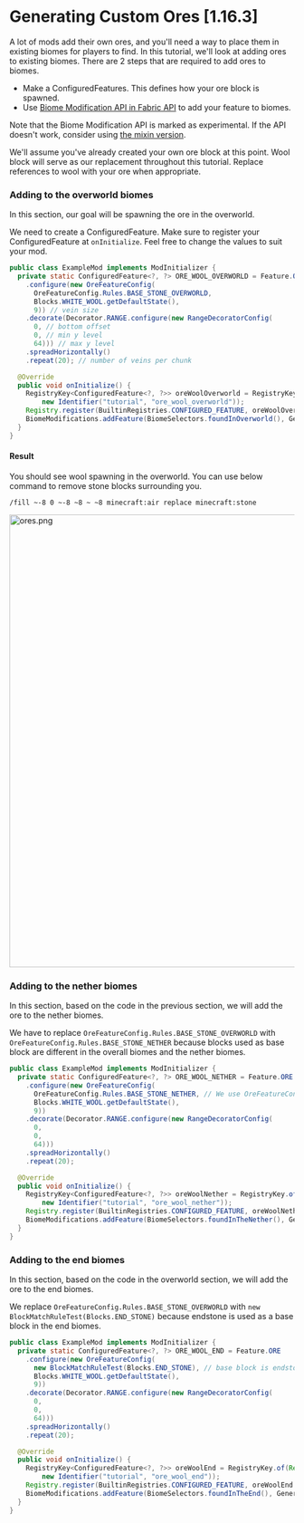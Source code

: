 # Generating Custom Ores \[1.16.3\]

A lot of mods add their own ores, and you'll need a way to place them in
existing biomes for players to find. In this tutorial, we'll look at
adding ores to existing biomes. There are 2 steps that are required to
add ores to biomes.

- Make a ConfiguredFeatures. This defines how your ore block is
  spawned.
- Use [Biome Modification API in Fabric API](https://github.com/FabricMC/fabric/pull/1097) to add your
  feature to biomes.

Note that the Biome Modification API is marked as experimental. If the
API doesn't work, consider using [the mixin version](../?rev=1599388827.md).

We'll assume you've already created your own ore block at this point.
Wool block will serve as our replacement throughout this tutorial.
Replace references to wool with your ore when appropriate.

### Adding to the overworld biomes

In this section, our goal will be spawning the ore in the overworld.

We need to create a ConfiguredFeature. Make sure to register your
ConfiguredFeature at `onInitialize`. Feel free to change the values to
suit your mod.

```java
public class ExampleMod implements ModInitializer {
  private static ConfiguredFeature<?, ?> ORE_WOOL_OVERWORLD = Feature.ORE
    .configure(new OreFeatureConfig(
      OreFeatureConfig.Rules.BASE_STONE_OVERWORLD,
      Blocks.WHITE_WOOL.getDefaultState(),
      9)) // vein size
    .decorate(Decorator.RANGE.configure(new RangeDecoratorConfig(
      0, // bottom offset
      0, // min y level
      64))) // max y level
    .spreadHorizontally()
    .repeat(20); // number of veins per chunk

  @Override
  public void onInitialize() {
    RegistryKey<ConfiguredFeature<?, ?>> oreWoolOverworld = RegistryKey.of(Registry.CONFIGURED_FEATURE_WORLDGEN,
        new Identifier("tutorial", "ore_wool_overworld"));
    Registry.register(BuiltinRegistries.CONFIGURED_FEATURE, oreWoolOverworld.getValue(), ORE_WOOL_OVERWORLD);
    BiomeModifications.addFeature(BiomeSelectors.foundInOverworld(), GenerationStep.Feature.UNDERGROUND_ORES, oreWoolOverworld);
  }
}
```

#### Result

You should see wool spawning in the overworld. You can use below command
to remove stone blocks surrounding you.

    /fill ~-8 0 ~-8 ~8 ~ ~8 minecraft:air replace minecraft:stone

<img src="/tutorial/ores.png" width="800" alt="ores.png" />

### Adding to the nether biomes

In this section, based on the code in the previous section, we will add
the ore to the nether biomes.

We have to replace `OreFeatureConfig.Rules.BASE_STONE_OVERWORLD` with
`OreFeatureConfig.Rules.BASE_STONE_NETHER` because blocks used as base
block are different in the overall biomes and the nether biomes.

```java
public class ExampleMod implements ModInitializer {
  private static ConfiguredFeature<?, ?> ORE_WOOL_NETHER = Feature.ORE
    .configure(new OreFeatureConfig(
      OreFeatureConfig.Rules.BASE_STONE_NETHER, // We use OreFeatureConfig.Rules.BASE_STONE_NETHER for nether
      Blocks.WHITE_WOOL.getDefaultState(),
      9))
    .decorate(Decorator.RANGE.configure(new RangeDecoratorConfig(
      0,
      0,
      64)))
    .spreadHorizontally()
    .repeat(20);

  @Override
  public void onInitialize() {
    RegistryKey<ConfiguredFeature<?, ?>> oreWoolNether = RegistryKey.of(Registry.CONFIGURED_FEATURE_WORLDGEN,
        new Identifier("tutorial", "ore_wool_nether"));
    Registry.register(BuiltinRegistries.CONFIGURED_FEATURE, oreWoolNether.getValue(), ORE_WOOL_NETHER);
    BiomeModifications.addFeature(BiomeSelectors.foundInTheNether(), GenerationStep.Feature.UNDERGROUND_ORES, oreWoolNether);
  }
}
```

### Adding to the end biomes

In this section, based on the code in the overworld section, we will add
the ore to the end biomes.

We replace `OreFeatureConfig.Rules.BASE_STONE_OVERWORLD` with
`new BlockMatchRuleTest(Blocks.END_STONE)` because endstone is used as a
base block in the end biomes.

```java
public class ExampleMod implements ModInitializer {
  private static ConfiguredFeature<?, ?> ORE_WOOL_END = Feature.ORE
    .configure(new OreFeatureConfig(
      new BlockMatchRuleTest(Blocks.END_STONE), // base block is endstone in the end biomes
      Blocks.WHITE_WOOL.getDefaultState(),
      9))
    .decorate(Decorator.RANGE.configure(new RangeDecoratorConfig(
      0,
      0,
      64)))
    .spreadHorizontally()
    .repeat(20);

  @Override
  public void onInitialize() {
    RegistryKey<ConfiguredFeature<?, ?>> oreWoolEnd = RegistryKey.of(Registry.CONFIGURED_FEATURE_WORLDGEN,
        new Identifier("tutorial", "ore_wool_end"));
    Registry.register(BuiltinRegistries.CONFIGURED_FEATURE, oreWoolEnd.getValue(), ORE_WOOL_END);
    BiomeModifications.addFeature(BiomeSelectors.foundInTheEnd(), GenerationStep.Feature.UNDERGROUND_ORES, oreWoolEnd);
  }
}
```

